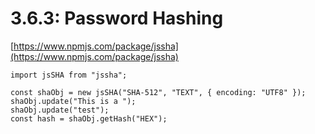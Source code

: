 # 3.6.3: Password Hashing

[https://www.npmjs.com/package/jssha](https://www.npmjs.com/package/jssha)

```text
import jsSHA from "jssha";

const shaObj = new jsSHA("SHA-512", "TEXT", { encoding: "UTF8" });
shaObj.update("This is a ");
shaObj.update("test");
const hash = shaObj.getHash("HEX");
```

